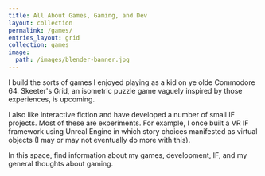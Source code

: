 ```yaml
---
title: All About Games, Gaming, and Dev 
layout: collection
permalink: /games/
entries_layout: grid
collection: games
image:
  path: /images/blender-banner.jpg
---
```

I build the sorts of games I enjoyed playing as a kid on ye olde Commodore 64. Skeeter's Grid, an isometric puzzle game vaguely inspired by those experiences, is upcoming.

I also like interactive fiction and have developed a number of small IF projects. Most of these are experiments. For example, I once built a VR IF framework using Unreal Engine in which story choices manifested as virtual objects (I may or may not eventually do more with this).

In this space, find information about my games, development, IF, and my general thoughts about gaming.
